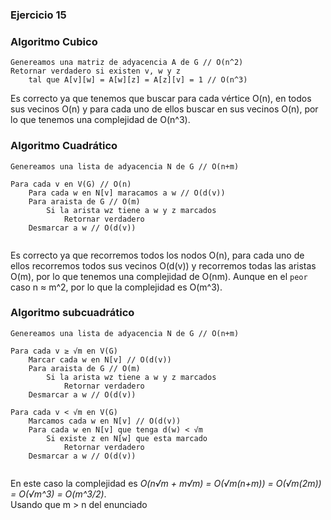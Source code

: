 ### Ejercicio 15

### Algoritmo Cubico
```
Genereamos una matriz de adyacencia A de G // O(n^2)
Retornar verdadero si existen v, w y z 
    tal que A[v][w] = A[w][z] = A[z][v] = 1 // O(n^3)
```
Es correcto ya que tenemos que buscar para cada vértice O(n), en todos sus vecinos O(n) y para cada uno de ellos buscar en sus vecinos O(n), por lo que tenemos una complejidad de O(n^3).

### Algoritmo Cuadrático
```
Genereamos una lista de adyacencia N de G // O(n+m)

Para cada v en V(G) // O(n)
    Para cada w en N[v] maracamos a w // O(d(v)) 
    Para araista de G // O(m)
        Si la arista wz tiene a w y z marcados
            Retornar verdadero
    Desmarcar a w // O(d(v))
        
```
Es correcto ya que recorremos todos los nodos O(n), para cada uno de ellos recorremos todos sus vecinos O(d(v)) y recorremos todas las aristas O(m), por lo que tenemos una complejidad de O(nm). Aunque en el `peor` caso n ≈ m^2, por lo que la complejidad es O(m^3).

### Algoritmo subcuadrático
```
Genereamos una lista de adyacencia N de G // O(n+m)

Para cada v ≥ √m en V(G)
    Marcar cada w en N[v] // O(d(v))
    Para araista de G // O(m)
        Si la arista wz tiene a w y z marcados
            Retornar verdadero
    Desmarcar a w // O(d(v))

Para cada v < √m en V(G)
    Marcamos cada w en N[v] // O(d(v))
    Para cada w en N[v] que tenga d(w) < √m 
        Si existe z en N[w] que esta marcado 
            Retornar verdadero
    Desmarcar a w // O(d(v))
    
```
En este caso la complejidad es _O(n√m + m√m) = O(√m(n+m)) = O(√m(2m)) = O(√m^3) = O(m^3/2)_.\
Usando que m > n del enunciado